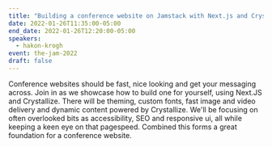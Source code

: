 ```yaml
---
title: "Building a conference website on Jamstack with Next.js and Crystallize"
date: 2022-01-26T11:35:00-05:00
end_date: 2022-01-26T12:20:00-05:00
speakers:
  - hakon-krogh
event: the-jam-2022
draft: false
---
```


Conference websites should be fast, nice looking and get your messaging across. Join in as we showcase how to build one for yourself, using Next.JS and Crystallize. There will be theming, custom fonts, fast image and video delivery and dynamic content powered by Crystallize. We'll be focusing on often overlooked bits as accessibility, SEO and responsive ui, all while keeping a keen eye on that pagespeed. Combined this forms a great foundation for a conference website.
